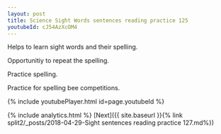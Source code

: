 ```yaml
---
layout: post
title: Science Sight Words sentences reading practice 125
youtubeId: cJ54AzXcOM4
---
```

 
 
Helps to learn sight words and their spelling.

Opportunitiy to repeat the spelling. 

Practice spelling. 
 
Practice for spelling bee competitions. 
 
{% include youtubePlayer.html id=page.youtubeId %}
 
 
{% include analytics.html %} 
[Next]({{ site.baseurl }}{% link  split2/_posts/2018-04-29-Sight sentences reading practice 127.md%})
 
